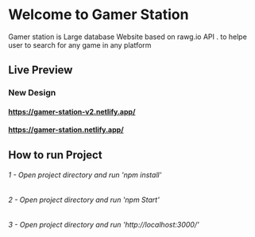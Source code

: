 # Welcome to Gamer Station

Gamer station is Large database Website based on rawg.io API . to helpe user to search for any game in any platform

## Live Preview

### New Design

#### https://gamer-station-v2.netlify.app/

#### https://gamer-station.netlify.app/

## How to run Project

###### 1 - Open project directory and run 'npm install'

###### 2 - Open project directory and run 'npm Start'

###### 3 - Open project directory and run 'http://localhost:3000/'
